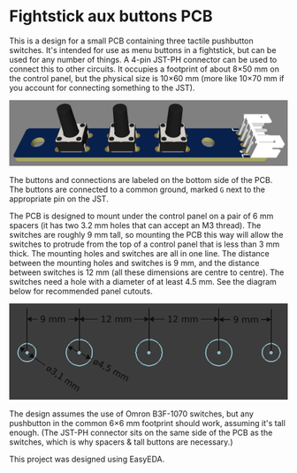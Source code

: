 # Fightstick aux buttons PCB

This is a design for a small PCB containing three tactile pushbutton switches. It's intended for use as menu buttons in a fightstick, but can be used for any number of things. A 4-pin JST-PH connector can be used to connect this to other circuits. It occupies a footprint of about 8×50 mm on the control panel, but the physical size is 10×60 mm (more like 10×70 mm if you account for connecting something to the JST).

![A render of the PCB](./pcb-render.png)

The buttons and connections are labeled on the bottom side of the PCB. The buttons are connected to a common ground, marked `G` next to the appropriate pin on the JST.

The PCB is designed to mount under the control panel on a pair of 6 mm spacers (it has two 3.2 mm holes that can accept an M3 thread). The switches are roughly 9 mm tall, so mounting the PCB this way will allow the switches to protrude from the top of a control panel that is less than 3 mm thick. The mounting holes and switches are all in one line. The distance between the mounting holes and switches is 9 mm, and the distance between switches is 12 mm (all these dimensions are centre to centre). The switches need a hole with a diameter of at least 4.5 mm. See the diagram below for recommended panel cutouts.

![Diagram indicating panel mounting cutout dimensions](./mounting-dimensions.png)

The design assumes the use of Omron B3F-1070 switches, but any pushbutton in the common 6×6 mm footprint should work, assuming it's tall enough. (The JST-PH connector sits on the same side of the PCB as the switches, which is why spacers & tall buttons are necessary.)

This project was designed using EasyEDA.
